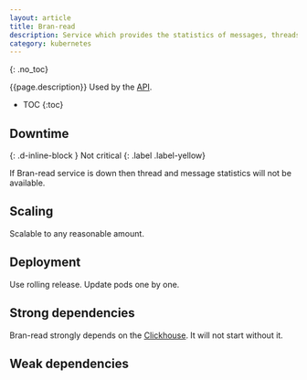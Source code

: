 ```yaml
---
layout: article
title: Bran-read
description: Service which provides the statistics of messages, threads, containers and others.
category: kubernetes
---
```


{: .no_toc}

{{page.description}} Used by the [API](/on-prem/kubernetes/api).

- TOC
{:toc}

## Downtime
{: .d-inline-block }
Not critical
{: .label .label-yellow}

If Bran-read service is down then thread and message statistics will not be available.

## Scaling

Scalable to any reasonable amount.

## Deployment

Use rolling release. Update pods one by one.

## Strong dependencies

Bran-read strongly depends on the [Clickhouse](/on-prem/clickhouse). It will not
start without it.

## Weak dependencies
